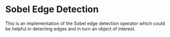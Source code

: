 # Sobel Edge Detection
 This is an implementation of the Sobel edge detection operator which could be helpful in detecting edges and in turn an object of interest. 
